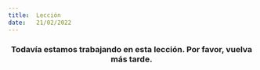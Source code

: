 ```yaml
---
title:  Lección
date:   21/02/2022
---
```


### <center>Todavía estamos trabajando en esta lección. Por favor, vuelva más tarde.</center>
